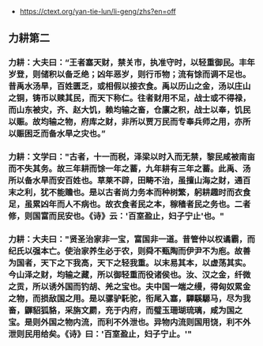 - https://ctext.org/yan-tie-lun/li-geng/zhs?en=off

## 力耕第二

### 力耕：大夫曰：“王者塞天财，禁关市，执准守时，以轻重御民。丰年岁登，则储积以备乏绝；凶年恶岁，则行币物；流有馀而调不足也。昔禹水汤旱，百姓匮乏，或相假以接衣食。禹以历山之金，汤以庄山之铜，铸币以赎其民，而天下称仁。往者财用不足，战士或不得禄，而山东被灾，齐、赵大饥，赖均输之畜，仓廪之积，战士以奉，饥民以赈。故均输之物，府库之财，非所以贾万民而专奉兵师之用，亦所以赈困乏而备水旱之灾也。”

### 力耕：文学曰："古者，十一而税，泽梁以时入而无禁，黎民咸被南亩而不失其务。故三年耕而馀一年之蓄，九年耕有三年之蓄。此禹、汤所以备水旱而安百姓也。草莱不辟，田畴不治，虽擅山海之财，通百末之利，犹不能赡也。是以古者尚力务本而种树繁，躬耕趣时而衣食足，虽累凶年而人不病也。故衣食者民之本，稼穑者民之务也。二者修，则国富而民安也。《诗》云：'百室盈止，妇子宁止'也。"

### 力耕：大夫曰："贤圣治家非一宝，富国非一道。昔管仲以权谲霸，而纪氏以强本亡。使治家养生必于农，则舜不甄陶而伊尹不为庖。故善为国者，天下之下我高，天下之轻我重。以末易其本，以虚荡其实。今山泽之财，均输之藏，所以御轻重而役诸侯也。汝、汉之金，纤微之贡，所以诱外国而钓胡、羌之宝也。夫中国一端之缦，得匈奴累金之物，而损敌国之用。是以骡驴馲驼，衔尾入塞，驒騱騵马，尽为我畜，鼲貂狐貉，采旃文罽，充于内府，而璧玉珊瑚琉璃，咸为国之宝。是则外国之物内流，而利不外泄也。异物内流则国用饶，利不外泄则民用给矣。《诗》曰：'百室盈止，妇子宁止。'"
